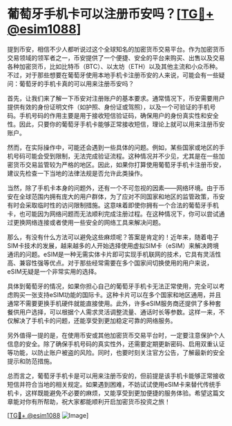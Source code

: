 # 葡萄牙手机卡可以注册币安吗？[[TG💪+ @esim1088](https://t.me/s/esim1088)]

提到币安，相信不少人都听说过这个全球知名的加密货币交易平台。作为加密货币交易领域的领军者之一，币安提供了一个便捷、安全的平台来购买、出售以及交易各种加密货币，比如比特币（BTC）、以太坊（ETH）以及其他主流和小众币种。不过，对于那些想要在葡萄牙使用本地手机卡注册币安的人来说，可能会有一些疑问：葡萄牙的手机卡真的可以用来注册币安吗？

首先，让我们来了解一下币安对注册账户的基本要求。通常情况下，币安需要用户提供有效的身份证明文件（如护照、身份证或驾照），以及一个可验证的手机号码。手机号码的作用主要是用于接收短信验证码，确保用户的身份真实性和安全性。因此，只要你的葡萄牙手机卡能够正常接收短信，理论上就可以用来注册币安账户。

然而，在实际操作中，可能还会遇到一些具体的问题。例如，某些国家或地区的手机号码可能会受到限制，无法完成验证流程。这种情况并不少见，尤其是在一些加密货币交易监管较为严格的地区。因此，如果你打算使用葡萄牙手机卡注册币安，建议先检查一下当地的法律法规是否允许此类操作。

当然，除了手机卡本身的问题外，还有一个不可忽视的因素——网络环境。由于币安在全球范围内拥有庞大的用户群体，为了应对不同国家和地区的监管政策，币安有时会采取临时性的访问限制措施。这意味着即使你拥有一个合法的葡萄牙手机卡，也可能因为网络问题而无法顺利完成注册过程。在这种情况下，你可以尝试通过更换网络连接或者使用一些安全的网络工具来解决问题。

那么，有没有什么方法可以避免这些麻烦呢？答案是肯定的！近年来，随着电子SIM卡技术的发展，越来越多的人开始选择使用虚拟SIM卡（eSIM）来解决跨境通讯的问题。eSIM是一种无需实体卡片即可实现手机联网的技术，它具有灵活性高、兼容性强等优点。对于那些经常需要在多个国家间切换使用的用户来说，eSIM无疑是一个非常实用的选择。

具体到葡萄牙的情况，如果你担心自己的葡萄牙手机卡无法正常使用，完全可以考虑购买一张支持eSIM功能的国际卡。这种卡片可以在多个国家和地区通用，并且通常不需要更换手机硬件就能直接使用。此外，许多eSIM服务商还提供了多种套餐供用户选择，可以根据个人需求灵活调整流量、通话时长等参数。这样一来，不仅解决了手机卡的问题，还能享受到更加稳定可靠的网络服务。

另外值得一提的是，在使用币安或其他加密货币交易平台时，一定要注意保护个人信息的安全。除了确保手机号码的真实性外，还需要定期更新密码、启用双重认证等功能，以防止账户被盗的风险。同时，也要时刻关注官方公告，了解最新的安全提示和防范措施。

总而言之，葡萄牙手机卡是可以用来注册币安的，但前提是该手机卡能够正常接收短信并符合当地的相关规定。如果遇到困难，不妨试试使用eSIM卡来替代传统手机卡，这样既能避免不必要的麻烦，又能享受到更加便捷的服务体验。希望这篇文章能对你有所帮助，祝大家都能顺利开启加密货币投资之旅！

[[TG💪+ @esim1088](https://t.me/s/esim1088) ![Image](https://i.postimg.cc/4NQfJmqS/Snipaste-2025-05-13-00-14-12.png)]